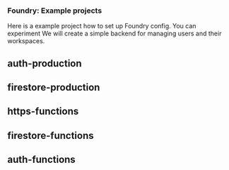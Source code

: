 ### Foundry: Example projects

Here is a example project  how to set up Foundry config. You can experiment
We will create a simple backend for managing users and their workspaces.

## auth-production
## firestore-production

## https-functions
## firestore-functions
## auth-functions
